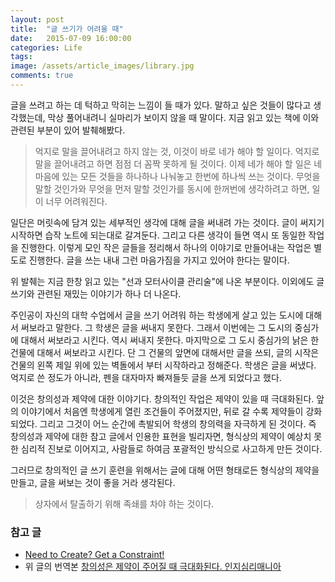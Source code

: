 ```yaml
---
layout: post
title:  "글 쓰기가 어려울 때"
date:   2015-07-09 16:00:00
categories: Life
tags: 
image: /assets/article_images/library.jpg
comments: true
---
```

글을 쓰려고 하는 데 턱하고 막히는 느낌이 들 때가 있다. 말하고 싶은 것들이 많다고 생각했는데, 막상 풀어내려니 실마리가 보이지 않을 때 말이다.  지금 읽고 있는 책에 이와 관련된 부분이 있어 발췌해봤다.

> 억지로 말을 끌어내려고 하지 않는 것, 이것이 바로 네가 해야 할 일이다. 억지로 말을 끌어내려고 하면 점점 더 꼼짝 못하게 될 것이다. 이제 네가 해야 할 일은 네 마음에 있는 모든 것들을 하나하나 나눠놓고 한번에 하나씩 쓰는 것이다. 무엇을 말할 것인가와 무엇을 먼저 말할 것인가를 동시에 한꺼번에 생각하려고 하면, 일이 너무 어려워진다.

일단은 머릿속에 담겨 있는 세부적인 생각에 대해 글을 써내려 가는 것이다. 글이 써지기 시작하면 습작 노트에 되는대로 갈겨둔다. 그리고 다른 생각이 들면 역시 또 동일한 작업을 진행한다. 이렇게 모인 작은 글들을 정리해서 하나의 이야기로 만들어내는 작업은 별도로 진행한다. 글을 쓰는 내내 그런 마음가짐을 가지고 있어야 한다는 말이다.

위 발췌는 지금 한창 읽고 있는 "선과 모터사이클 관리술"에 나온 부분이다. 이외에도 글쓰기와 관련된 재밌는 이야기가 하나 더 나온다.

주인공이 자신의 대학 수업에서 글을 쓰기 어려워 하는 학생에게 살고 있는 도시에 대해서 써보라고 말한다. 그 학생은 글을 써내지 못한다. 그래서 이번에는 그 도시의 중심가에 대해서 써보라고 시킨다. 역시 써내지 못한다. 마지막으로 그 도시 중심가의 낡은 한 건물에 대해서 써보라고 시킨다. 단 그 건물의 앞면에 대해서만 글을 쓰되, 글의 시작은 건물의 왼쪽 제일 위에 있는 벽돌에서 부터 시작하라고 정해준다. 학생은 글을 써냈다. 억지로 쓴 정도가 아니라, 펜을 대자마자 빠져들듯 글을 쓰게 되었다고 했다.

이것은 창의성과 제약에 대한 이야기다. 창의적인 작업은 제약이 있을 때 극대화된다. 앞의 이야기에서 처음엔 학생에게 열린 조건들이 주어졌지만, 뒤로 갈 수록 제약들이 강화되었다. 그리고 그것이 어느 순간에 촉발되어 학생의 창의력을 자극하게 된 것이다. 즉 창의성과 제약에 대한 참고 글에서 인용한 표현을 빌리자면, 형식상의 제약이 예상치 못한 심리적 진보로 이어지고, 사람들로 하여금 포괄적인 방식으로 사고하게 만든 것이다.

그러므로 창의적인 글 쓰기 훈련을 위해서는 글에 대해 어떤 형태로든 형식상의 제약을 만들고, 글을 써보는 것이 좋을 거라 생각된다.


> 상자에서 탈출하기 위해 족쇄를 차야 하는 것이다.

### 참고 글

* [Need to Create? Get a Constraint!](http://www.wired.com/2011/11/need-to-create-get-a-constraint/)
* 위 글의 번역본 [창의성은 제약이 주어질 때 극대화된다.  인지심리매니아](http://cogpsymania.tistory.com/entry/%EC%B0%BD%EC%9D%98%EC%84%B1%EC%9D%80-%EC%A0%9C%EC%95%BD%EC%9D%B4-%EC%A3%BC%EC%96%B4%EC%A7%88-%EB%95%8C-%EA%B7%B9%EB%8C%80%ED%99%94%EB%90%9C%EB%8B%A4) 
